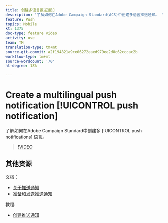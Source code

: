 ```yaml
---
title: 创建多语言推送通知
description: '了解如何在Adobe Campaign Standard(ACS)中创建多语言推送通知。 '
feature: Push
topics: Mobile
kt: 1375
doc-type: feature video
activity: use
team: TM
translation-type: tm+mt
source-git-commit: a2f194821a9ce06272eaed979ee2d8c62cccac2b
workflow-type: tm+mt
source-wordcount: '70'
ht-degree: 18%

---
```



# Create a multilingual push notification [!UICONTROL push notification]

了解如何在Adobe Campaign Standard中创建多 [!UICONTROL push notifications] 语言。

>[!VIDEO](https://video.tv.adobe.com/v/23304?quality=12)

## 其他资源

文档：

* [关于推送通知](https://docs.adobe.com/content/help/en/campaign-standard/using/communication-channels/push-notifications/about-push-notifications.html)
* [准备和发送推送通知](https://docs.adobe.com/content/help/en/campaign-standard/using/communication-channels/push-notifications/preparing-and-sending-a-push-notification.html)

教程:

* [创建推送通知](/help/communication-channels/mobile/push-notifications/creating-a-push-notification.md)
